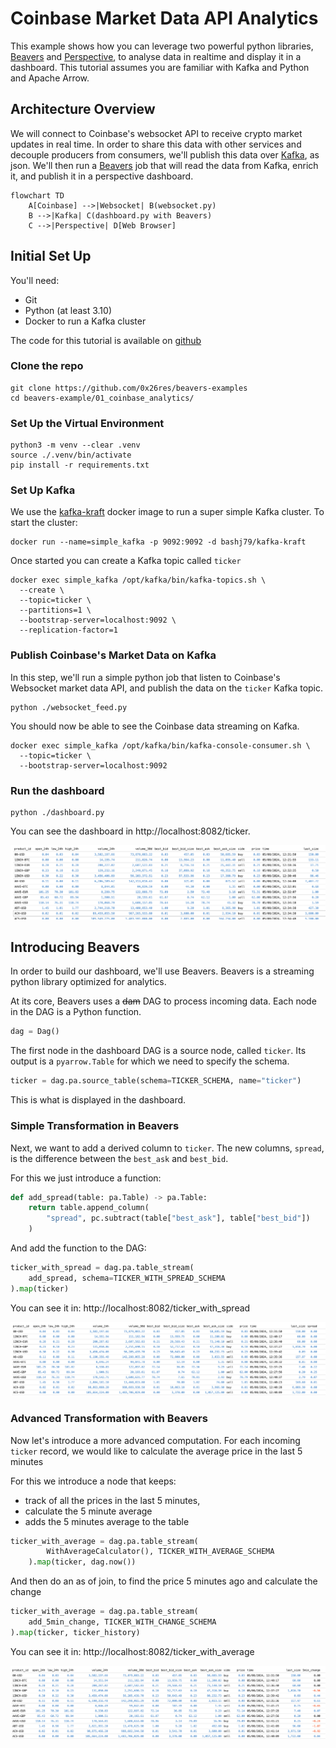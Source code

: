 # Coinbase Market Data API Analytics

This example shows how you can leverage two powerful python libraries, [Beavers](https://github.com/tradewelltech/beavers) and [Perspective](https://github.com/finos/perspective), to analyse data in realtime and display it in a dashboard.
This tutorial assumes you are familiar with Kafka and Python and Apache Arrow.

## Architecture Overview

We will connect to Coinbase's websocket API to receive crypto market updates in real time.
In order to share this data with other services and decouple producers from consumers, we'll publish this data over [Kafka](https://kafka.apache.org/), as json.
We'll then run a [Beavers](https://github.com/tradewelltech/beavers) job that will read the data from Kafka, enrich it, and publish it in a perspective dashboard.

```mermaid
flowchart TD
    A[Coinbase] -->|Websocket| B(websocket.py)
    B -->|Kafka| C(dashboard.py with Beavers)
    C -->|Perspective| D[Web Browser]
```
  
## Initial Set Up

You'll need:

- Git
- Python (at least 3.10)
- Docker to run a Kafka cluster

The code for this tutorial is available on [github](https://github.com/0x26res/beavers-examples/tree/master/01_coinbase_analytics)

### Clone the repo

```shell
git clone https://github.com/0x26res/beavers-examples
cd beavers-example/01_coinbase_analytics/
```

### Set Up the Virtual Environment

```shell
python3 -m venv --clear .venv
source ./.venv/bin/activate
pip install -r requirements.txt
```

### Set Up Kafka

We use the [kafka-kraft](https://github.com/bashj79/kafka-kraft-docker) docker image to run a super simple Kafka cluster.
To start the cluster:

```shell
docker run --name=simple_kafka -p 9092:9092 -d bashj79/kafka-kraft
```

Once started you can create a Kafka topic called `ticker`

```shell
docker exec simple_kafka /opt/kafka/bin/kafka-topics.sh \
  --create \
  --topic=ticker \
  --partitions=1 \
  --bootstrap-server=localhost:9092 \
  --replication-factor=1
```

### Publish Coinbase's Market Data on Kafka

In this step, we'll run a simple python job that listen to Coinbase's Websocket market data API, and publish the data on the `ticker` Kafka topic.

```shell
python ./websocket_feed.py
```

You should now be able to see the Coinbase data streaming on Kafka.

```shell
docker exec simple_kafka /opt/kafka/bin/kafka-console-consumer.sh \
  --topic=ticker \
  --bootstrap-server=localhost:9092
```

### Run the dashboard

```shell
python ./dashboard.py
```

You can see the dashboard in http://localhost:8082/ticker.

![ticker](https://raw.githubusercontent.com/0x26res/beavers-examples/master/01_coinbase_analytics/screenshots/ticker.png "Ticker Dashboard")

## Introducing Beavers

In order to build our dashboard, we'll use Beavers.
Beavers is a streaming python library optimized for analytics.

At its core, Beavers uses a ~~dam~~ DAG to process incoming data.
Each node in the DAG is a Python function.

```python
dag = Dag()
```

The first node in the dashboard DAG is a source node,  called `ticker`.
Its output is a `pyarrow.Table` for which we need to specify the schema.

```python
ticker = dag.pa.source_table(schema=TICKER_SCHEMA, name="ticker")
```

This is what is displayed in the dashboard.

### Simple Transformation in Beavers

Next, we want to add a derived column to `ticker`.
The new columns, `spread`, is the difference between the `best_ask` and `best_bid`.

For this we just introduce a function:

```python
def add_spread(table: pa.Table) -> pa.Table:
    return table.append_column(
        "spread", pc.subtract(table["best_ask"], table["best_bid"])
    )
```

And add the function to the DAG:

```python
ticker_with_spread = dag.pa.table_stream(
    add_spread, schema=TICKER_WITH_SPREAD_SCHEMA
).map(ticker)
```

You can see it in: http://localhost:8082/ticker_with_spread

![ticker_with_spread](https://raw.githubusercontent.com/0x26res/beavers-examples/master/01_coinbase_analytics/screenshots/ticker_with_spread.png "Ticker With Spread Dashboard")

### Advanced Transformation with Beavers

Now let's introduce a more advanced computation.
For each incoming `ticker` record, we would like to calculate the average price in the last 5 minutes

For this we introduce a node that keeps:

- track of all the prices in the last 5 minutes,
- calculate the 5 minute average
- adds the 5 minutes average to the table

```python
ticker_with_average = dag.pa.table_stream(
        WithAverageCalculator(), TICKER_WITH_AVERAGE_SCHEMA
    ).map(ticker, dag.now())
```

And then do an as of join, to find the price 5 minutes ago and calculate the change

```python
ticker_with_average = dag.pa.table_stream(
    add_5min_change, TICKER_WITH_CHANGE_SCHEMA
).map(ticker, ticker_history)
```

You can see it in: http://localhost:8082/ticker_with_average

![ticker_with_change](https://raw.githubusercontent.com/0x26res/beavers-examples/master/01_coinbase_analytics/screenshots/ticker_with_change.png "Ticker With Change Dashboard")
